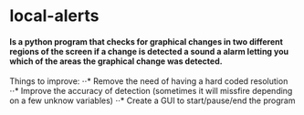 # local-alerts

#### Is a python program that checks for graphical changes in two different regions of the screen if a change is detected a sound a alarm letting you which of the areas the graphical change was detected.

Things to improve:
⋅⋅* Remove the need of having a hard coded resolution
⋅⋅* Improve the accuracy of detection (sometimes it will missfire depending on a few unknow variables)
⋅⋅* Create a GUI to start/pause/end the program

